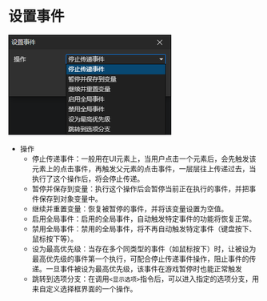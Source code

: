 # 设置事件

![](img/setEvent-1.png)

- 操作
  - 停止传递事件：一般用在UI元素上，当用户点击一个元素后，会先触发该元素上的点击事件，再触发父元素的点击事件，一层层往上传递过去，当执行了这个操作后，将会停止传递。
  - 暂停并保存到变量：执行这个操作后会暂停当前正在执行的事件，并把事件保存到对象变量中。
  - 继续并重置变量：恢复被暂停的事件，并将该变量设置为空值。
  - 启用全局事件：启用的全局事件，自动触发特定事件的功能将恢复正常。
  - 禁用全局事件：禁用的全局事件，将不再自动触发特定事件（键盘按下、鼠标按下等）。
  - 设为最高优先级：当存在多个同类型的事件（如鼠标按下）时，让被设为最高优先级的事件第一个执行，可配合停止传递事件操作，阻止事件的传递。一旦事件被设为最高优先级，该事件在游戏暂停时也能正常触发
  - 跳转到选项分支：在调用`<显示选项>`指令后，可以进入指定的选项分支，用来自定义选择框界面的一个操作。